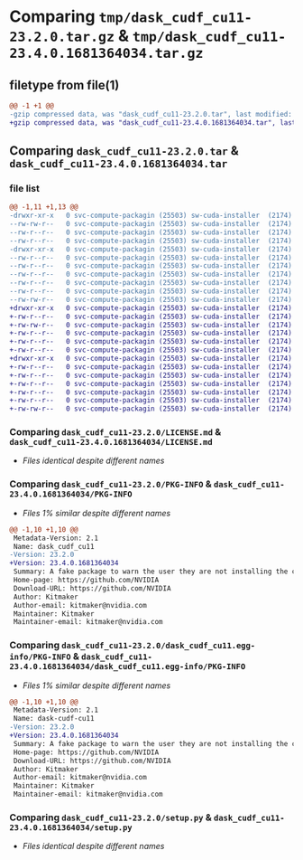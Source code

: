 # Comparing `tmp/dask_cudf_cu11-23.2.0.tar.gz` & `tmp/dask_cudf_cu11-23.4.0.1681364034.tar.gz`

## filetype from file(1)

```diff
@@ -1 +1 @@
-gzip compressed data, was "dask_cudf_cu11-23.2.0.tar", last modified: Fri Feb 10 17:21:25 2023, max compression
+gzip compressed data, was "dask_cudf_cu11-23.4.0.1681364034.tar", last modified: Thu Apr 13 19:14:59 2023, max compression
```

## Comparing `dask_cudf_cu11-23.2.0.tar` & `dask_cudf_cu11-23.4.0.1681364034.tar`

### file list

```diff
@@ -1,11 +1,13 @@
-drwxr-xr-x   0 svc-compute-packagin (25503) sw-cuda-installer  (2174)        0 2023-02-10 17:21:25.566563 dask_cudf_cu11-23.2.0/
--rw-rw-r--   0 svc-compute-packagin (25503) sw-cuda-installer  (2174)    11336 2023-02-10 16:19:22.000000 dask_cudf_cu11-23.2.0/LICENSE.md
--rw-r--r--   0 svc-compute-packagin (25503) sw-cuda-installer  (2174)     1604 2023-02-10 17:21:25.566563 dask_cudf_cu11-23.2.0/PKG-INFO
--rw-r--r--   0 svc-compute-packagin (25503) sw-cuda-installer  (2174)      247 2023-02-10 17:21:25.000000 dask_cudf_cu11-23.2.0/README.rst
-drwxr-xr-x   0 svc-compute-packagin (25503) sw-cuda-installer  (2174)        0 2023-02-10 17:21:25.565563 dask_cudf_cu11-23.2.0/dask_cudf_cu11.egg-info/
--rw-r--r--   0 svc-compute-packagin (25503) sw-cuda-installer  (2174)     1604 2023-02-10 17:21:25.000000 dask_cudf_cu11-23.2.0/dask_cudf_cu11.egg-info/PKG-INFO
--rw-r--r--   0 svc-compute-packagin (25503) sw-cuda-installer  (2174)      182 2023-02-10 17:21:25.000000 dask_cudf_cu11-23.2.0/dask_cudf_cu11.egg-info/SOURCES.txt
--rw-r--r--   0 svc-compute-packagin (25503) sw-cuda-installer  (2174)        1 2023-02-10 17:21:25.000000 dask_cudf_cu11-23.2.0/dask_cudf_cu11.egg-info/dependency_links.txt
--rw-r--r--   0 svc-compute-packagin (25503) sw-cuda-installer  (2174)        1 2023-02-10 17:21:25.000000 dask_cudf_cu11-23.2.0/dask_cudf_cu11.egg-info/top_level.txt
--rw-r--r--   0 svc-compute-packagin (25503) sw-cuda-installer  (2174)       38 2023-02-10 17:21:25.566563 dask_cudf_cu11-23.2.0/setup.cfg
--rw-rw-r--   0 svc-compute-packagin (25503) sw-cuda-installer  (2174)     4560 2023-02-10 16:19:22.000000 dask_cudf_cu11-23.2.0/setup.py
+drwxr-xr-x   0 svc-compute-packagin (25503) sw-cuda-installer  (2174)        0 2023-04-13 19:14:59.400119 dask_cudf_cu11-23.4.0.1681364034/
+-rw-r--r--   0 svc-compute-packagin (25503) sw-cuda-installer  (2174)      446 2023-04-13 19:14:59.000000 dask_cudf_cu11-23.4.0.1681364034/ERROR.txt
+-rw-rw-r--   0 svc-compute-packagin (25503) sw-cuda-installer  (2174)    11336 2023-04-13 18:19:20.000000 dask_cudf_cu11-23.4.0.1681364034/LICENSE.md
+-rw-r--r--   0 svc-compute-packagin (25503) sw-cuda-installer  (2174)       14 2023-04-13 19:14:59.000000 dask_cudf_cu11-23.4.0.1681364034/PACKAGE_NAME
+-rw-r--r--   0 svc-compute-packagin (25503) sw-cuda-installer  (2174)     1615 2023-04-13 19:14:59.400119 dask_cudf_cu11-23.4.0.1681364034/PKG-INFO
+-rw-r--r--   0 svc-compute-packagin (25503) sw-cuda-installer  (2174)      247 2023-04-13 19:14:59.000000 dask_cudf_cu11-23.4.0.1681364034/README.rst
+drwxr-xr-x   0 svc-compute-packagin (25503) sw-cuda-installer  (2174)        0 2023-04-13 19:14:59.400119 dask_cudf_cu11-23.4.0.1681364034/dask_cudf_cu11.egg-info/
+-rw-r--r--   0 svc-compute-packagin (25503) sw-cuda-installer  (2174)     1615 2023-04-13 19:14:59.000000 dask_cudf_cu11-23.4.0.1681364034/dask_cudf_cu11.egg-info/PKG-INFO
+-rw-r--r--   0 svc-compute-packagin (25503) sw-cuda-installer  (2174)      205 2023-04-13 19:14:59.000000 dask_cudf_cu11-23.4.0.1681364034/dask_cudf_cu11.egg-info/SOURCES.txt
+-rw-r--r--   0 svc-compute-packagin (25503) sw-cuda-installer  (2174)        1 2023-04-13 19:14:59.000000 dask_cudf_cu11-23.4.0.1681364034/dask_cudf_cu11.egg-info/dependency_links.txt
+-rw-r--r--   0 svc-compute-packagin (25503) sw-cuda-installer  (2174)        1 2023-04-13 19:14:59.000000 dask_cudf_cu11-23.4.0.1681364034/dask_cudf_cu11.egg-info/top_level.txt
+-rw-r--r--   0 svc-compute-packagin (25503) sw-cuda-installer  (2174)       38 2023-04-13 19:14:59.400119 dask_cudf_cu11-23.4.0.1681364034/setup.cfg
+-rw-rw-r--   0 svc-compute-packagin (25503) sw-cuda-installer  (2174)     4560 2023-04-13 18:19:20.000000 dask_cudf_cu11-23.4.0.1681364034/setup.py
```

### Comparing `dask_cudf_cu11-23.2.0/LICENSE.md` & `dask_cudf_cu11-23.4.0.1681364034/LICENSE.md`

 * *Files identical despite different names*

### Comparing `dask_cudf_cu11-23.2.0/PKG-INFO` & `dask_cudf_cu11-23.4.0.1681364034/PKG-INFO`

 * *Files 1% similar despite different names*

```diff
@@ -1,10 +1,10 @@
 Metadata-Version: 2.1
 Name: dask_cudf_cu11
-Version: 23.2.0
+Version: 23.4.0.1681364034
 Summary: A fake package to warn the user they are not installing the correct package.
 Home-page: https://github.com/NVIDIA
 Download-URL: https://github.com/NVIDIA
 Author: Kitmaker
 Author-email: kitmaker@nvidia.com
 Maintainer: Kitmaker
 Maintainer-email: kitmaker@nvidia.com
```

### Comparing `dask_cudf_cu11-23.2.0/dask_cudf_cu11.egg-info/PKG-INFO` & `dask_cudf_cu11-23.4.0.1681364034/dask_cudf_cu11.egg-info/PKG-INFO`

 * *Files 1% similar despite different names*

```diff
@@ -1,10 +1,10 @@
 Metadata-Version: 2.1
 Name: dask-cudf-cu11
-Version: 23.2.0
+Version: 23.4.0.1681364034
 Summary: A fake package to warn the user they are not installing the correct package.
 Home-page: https://github.com/NVIDIA
 Download-URL: https://github.com/NVIDIA
 Author: Kitmaker
 Author-email: kitmaker@nvidia.com
 Maintainer: Kitmaker
 Maintainer-email: kitmaker@nvidia.com
```

### Comparing `dask_cudf_cu11-23.2.0/setup.py` & `dask_cudf_cu11-23.4.0.1681364034/setup.py`

 * *Files identical despite different names*

